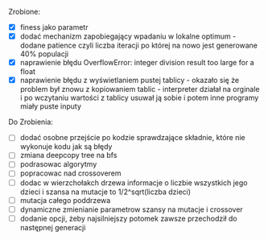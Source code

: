 Zrobione:
- [x] finess jako parametr
- [x] dodać mechanizm zapobiegający wpadaniu w lokalne optimum - dodane patience czyli liczba iteracji po której na nowo jest generowane 40% populacji
- [x] naprawienie błędu OverflowError: integer division result too large for a float
- [x] naprawienie błędu z wyświetlaniem pustej tablicy - okazało się że problem był znowu z kopiowaniem tablic - interpreter 
    działał na orginale i po wczytaniu wartości z tablicy usuwał ją sobie i potem inne programy miały puste inputy

Do Zrobienia:
- [ ] dodać osobne przejście po kodzie sprawdzające składnie, które nie wykonuje kodu jak są błędy
- [ ] zmiana deepcopy tree na bfs
- [ ] podrasowac algorytmy
- [ ] popracowac nad crossoverem
- [ ] dodac w wierzchołakch drzewa informacje o liczbie wszystkich jego dzieci i szansa na mutacje to 1/2^sqrt(liczba dzieci)
- [ ] mutacja całego poddrzewa
- [ ] dynamiczne zmienianie parametrow szansy na mutacje i crossover
- [ ] dodanie opcji, żeby najsilniejszy potomek zawsze przechodził do następnej generacji